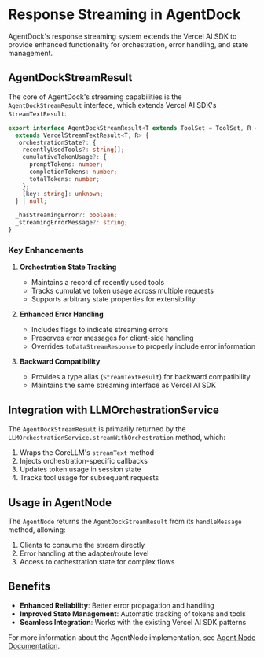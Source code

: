 # Response Streaming in AgentDock

AgentDock's response streaming system extends the Vercel AI SDK to provide enhanced functionality for orchestration, error handling, and state management.

## AgentDockStreamResult

The core of AgentDock's streaming capabilities is the `AgentDockStreamResult` interface, which extends Vercel AI SDK's `StreamTextResult`:

```typescript
export interface AgentDockStreamResult<T extends ToolSet = ToolSet, R = unknown>
  extends VercelStreamTextResult<T, R> {
  _orchestrationState?: {
    recentlyUsedTools?: string[];
    cumulativeTokenUsage?: {
      promptTokens: number;
      completionTokens: number;
      totalTokens: number;
    };
    [key: string]: unknown;
  } | null;

  _hasStreamingError?: boolean;
  _streamingErrorMessage?: string;
}
```

### Key Enhancements

1. **Orchestration State Tracking**

   - Maintains a record of recently used tools
   - Tracks cumulative token usage across multiple requests
   - Supports arbitrary state properties for extensibility

2. **Enhanced Error Handling**

   - Includes flags to indicate streaming errors
   - Preserves error messages for client-side handling
   - Overrides `toDataStreamResponse` to properly include error information

3. **Backward Compatibility**
   - Provides a type alias (`StreamTextResult`) for backward compatibility
   - Maintains the same streaming interface as Vercel AI SDK

## Integration with LLMOrchestrationService

The `AgentDockStreamResult` is primarily returned by the `LLMOrchestrationService.streamWithOrchestration` method, which:

1. Wraps the CoreLLM's `streamText` method
2. Injects orchestration-specific callbacks
3. Updates token usage in session state
4. Tracks tool usage for subsequent requests

## Usage in AgentNode

The `AgentNode` returns the `AgentDockStreamResult` from its `handleMessage` method, allowing:

1. Clients to consume the stream directly
2. Error handling at the adapter/route level
3. Access to orchestration state for complex flows

## Benefits

- **Enhanced Reliability**: Better error propagation and handling
- **Improved State Management**: Automatic tracking of tokens and tools
- **Seamless Integration**: Works with the existing Vercel AI SDK patterns

For more information about the AgentNode implementation, see [Agent Node Documentation](../agent-node.md).
